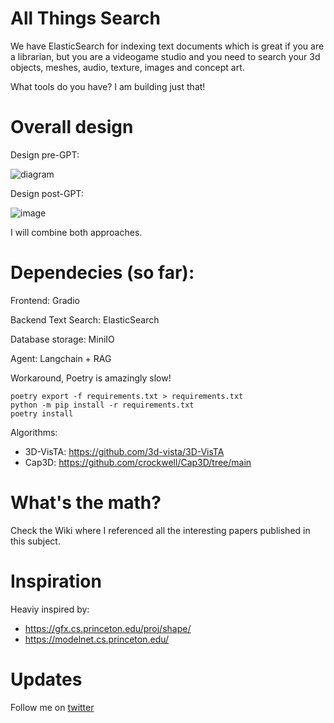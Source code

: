 # All Things Search

We have ElasticSearch for indexing text documents which is great if you are a librarian, but you are a videogame studio and you need to search your 3d objects, meshes, audio, texture, images and concept art.

What tools do you have? I am building just that!

# Overall design

Design pre-GPT:

![diagram](https://github.com/himerosai/allthingsearch/assets/153864679/b2c8049d-661b-41bb-a50d-c00bfbc63ad1)

Design post-GPT:

![image](https://github.com/himerosai/allthingsearch/assets/153864679/f89c445d-68e4-45c3-bb2d-ce7634f0b682)

I will combine both approaches.
# Dependecies (so far):

Frontend: Gradio

Backend Text Search: ElasticSearch

Database storage: MiniIO

Agent: Langchain + RAG

Workaround, Poetry is amazingly slow!

```
poetry export -f requirements.txt > requirements.txt
python -m pip install -r requirements.txt
poetry install
```

Algorithms:
* 3D-VisTA: https://github.com/3d-vista/3D-VisTA
* Cap3D: https://github.com/crockwell/Cap3D/tree/main

# What's the math?

Check the Wiki where I referenced all the interesting papers published in this subject.

# Inspiration

Heaviy inspired by:

* https://gfx.cs.princeton.edu/proj/shape/
* https://modelnet.cs.princeton.edu/

# Updates

Follow me on [twitter](https://x.com/HimerosAI)

